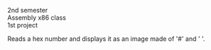 2nd semester <br />
Assembly x86 class <br />
1st project <br />

Reads a hex number and displays it as an image made of '#' and ' '.
